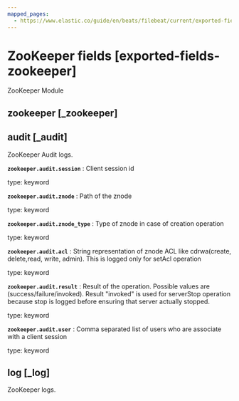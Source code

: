 ```yaml
---
mapped_pages:
  - https://www.elastic.co/guide/en/beats/filebeat/current/exported-fields-zookeeper.html
---
```


<!-- This file is generated! See scripts/generate_fields_docs.py -->

# ZooKeeper fields [exported-fields-zookeeper]

ZooKeeper Module

## zookeeper [_zookeeper]



## audit [_audit]

ZooKeeper Audit logs.

**`zookeeper.audit.session`**
:   Client session id

type: keyword


**`zookeeper.audit.znode`**
:   Path of the znode

type: keyword


**`zookeeper.audit.znode_type`**
:   Type of znode in case of creation operation

type: keyword


**`zookeeper.audit.acl`**
:   String representation of znode ACL like cdrwa(create, delete,read, write, admin). This is logged only for setAcl operation

type: keyword


**`zookeeper.audit.result`**
:   Result of the operation. Possible values are (success/failure/invoked). Result "invoked" is used for serverStop operation because stop is logged before ensuring that server actually stopped.

type: keyword


**`zookeeper.audit.user`**
:   Comma separated list of users who are associate with a client session

type: keyword


## log [_log]

ZooKeeper logs.

